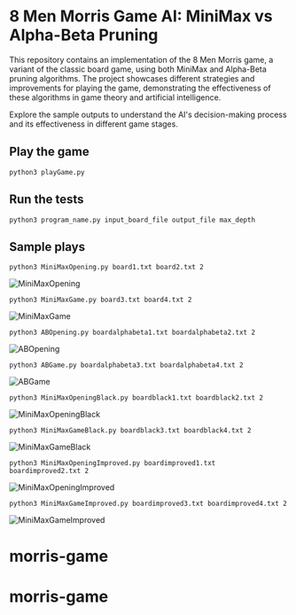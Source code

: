 # 8 Men Morris Game AI: MiniMax vs Alpha-Beta Pruning

This repository contains an implementation of the 8 Men Morris game, a variant of the classic board game, using both MiniMax and Alpha-Beta pruning algorithms. The project showcases different strategies and improvements for playing the game, demonstrating the effectiveness of these algorithms in game theory and artificial intelligence.

Explore the sample outputs to understand the AI's decision-making process and its effectiveness in different game stages.

## Play the game
```
python3 playGame.py
```

## Run the tests
```
python3 program_name.py input_board_file output_file max_depth
```

## Sample plays

```
python3 MiniMaxOpening.py board1.txt board2.txt 2
```
![MiniMaxOpening](https://github.com/justinegeo96/morris-game-variant-project/blob/master/sample%20output/MiniMaxOpening.png)
<br>

```
python3 MiniMaxGame.py board3.txt board4.txt 2
```
![MiniMaxGame](https://github.com/justinegeo96/morris-game-variant-project/blob/master/sample%20output/MiniMaxGame.png)
<br>

```
python3 ABOpening.py boardalphabeta1.txt boardalphabeta2.txt 2
```
![ABOpening](https://github.com/justinegeo96/morris-game-variant-project/blob/master/sample%20output/ABOpening.png)
<br>

```
python3 ABGame.py boardalphabeta3.txt boardalphabeta4.txt 2
```
![ABGame](https://github.com/justinegeo96/morris-game-variant-project/blob/master/sample%20output/ABGame.png)
<br>

```
python3 MiniMaxOpeningBlack.py boardblack1.txt boardblack2.txt 2
```
![MiniMaxOpeningBlack](https://github.com/justinegeo96/morris-game-variant-project/blob/master/sample%20output/MiniMaxOpeningBlack.png)
<br>

```
python3 MiniMaxGameBlack.py boardblack3.txt boardblack4.txt 2
```
![MiniMaxGameBlack](https://github.com/justinegeo96/morris-game-variant-project/blob/master/sample%20output/MiniMaxGameBlack.png)
<br>

```
python3 MiniMaxOpeningImproved.py boardimproved1.txt boardimproved2.txt 2
```
![MiniMaxOpeningImproved](https://github.com/justinegeo96/morris-game-variant-project/blob/master/sample%20output/MiniMaxOpeningImproved.png)
<br>

```
python3 MiniMaxGameImproved.py boardimproved3.txt boardimproved4.txt 2
```
![MiniMaxGameImproved](https://github.com/justinegeo96/morris-game-variant-project/blob/master/sample%20output/MiniMaxGameImproved.png)
<br>
# morris-game
# morris-game
